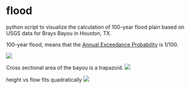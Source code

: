 # flood

python script to visualize the calculation of 100-year flood plain based on USGS data for Brays Bayou in Houston, TX.

100-year flood, means that the [Annual Exceedance Probability](https://en.wikipedia.org/wiki/Frequency_of_exceedance) is 1/100.


![](https://github.com/wilsonify/flood/blob/master/BraysBayouFlow.png)

Cross sectional area of the bayou is a trapazoid.
![](https://github.com/wilsonify/flood/blob/master/crossSection.png)

height vs flow fits quadratically
![](https://github.com/wilsonify/flood/blob/master/BraysBayouHeightvsFlow.png)

